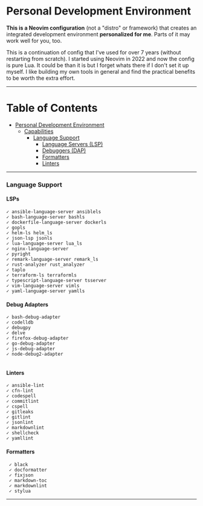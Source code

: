 # Personal Development Environment

__This is a Neovim configuration__ (not a "distro" or framework) that 
creates an integrated development environment __personalized for me__. 
Parts of  it may work well for you, too.

This is a continuation of config that I've used for over 7 years (without restarting from scratch).
I started using Neovim in 2022 and now the config is pure Lua.
It could be than it is but I forget whats there if I don't set it up myself. I like building 
my own tools in general and find the practical benefits to be worth the extra effort.

---

Table of Contents
=================

* [Personal Development Environment](#personal-development-environment)
   * [Capabilities](#Capabilities)
        * [Language Support](#language-support)
            * [Language Servers (LSP)](#lsp)
            * [Debuggers (DAP)](#dap)
            * [Formatters](#formatters)
            * [Linters](#linters)
---



### Language Support

#### LSPs
````
✓ ansible-language-server ansiblels
✓ bash-language-server bashls
✓ dockerfile-language-server dockerls
✓ gopls
✓ helm-ls helm_ls
✓ json-lsp jsonls
✓ lua-language-server lua_ls
✓ nginx-language-server
✓ pyright
✓ remark-language-server remark_ls
✓ rust-analyzer rust_analyzer
✓ taplo
✓ terraform-ls terraformls
✓ typescript-language-server tsserver
✓ vim-language-server vimls
✓ yaml-language-server yamlls
````

#### Debug Adapters
````
✓ bash-debug-adapter
✓ codelldb
✓ debugpy
✓ delve
✓ firefox-debug-adapter
✓ go-debug-adapter
✓ js-debug-adapter
✓ node-debug2-adapter
  
````
#### Linters
````
✓ ansible-lint
✓ cfn-lint
✓ codespell
✓ commitlint
✓ cspell
✓ gitleaks
✓ gitlint
✓ jsonlint
✓ markdownlint
✓ shellcheck
✓ yamllint
````
#### Formatters
````
 ✓ black
 ✓ docformatter
 ✓ fixjson
 ✓ markdown-toc
 ✓ markdownlint
 ✓ stylua
 ````

 ---






